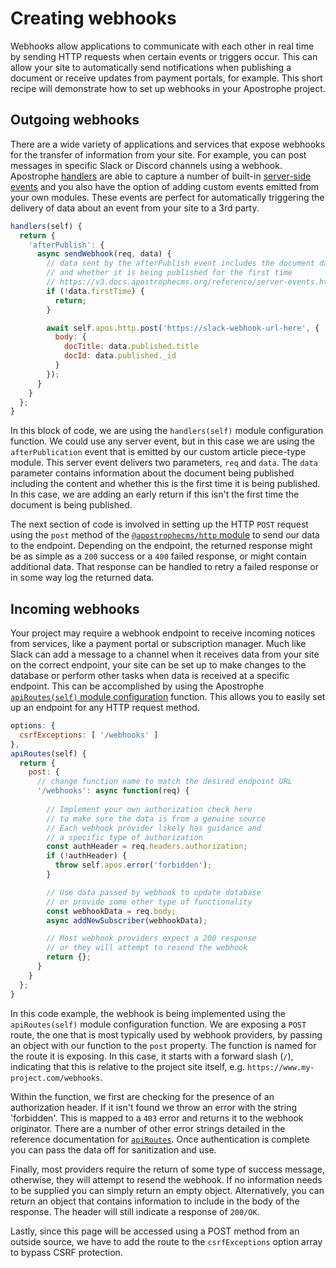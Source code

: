 # Creating webhooks

Webhooks allow applications to communicate with each other in real time by sending HTTP requests when certain events or triggers occur. This can allow your site to automatically send notifications when publishing a document or receive updates from payment portals, for example. This short recipe will demonstrate how to set up webhooks in your Apostrophe project.

## Outgoing webhooks

There are a wide variety of applications and services that expose webhooks for the transfer of information from your site. For example, you can post messages in specific Slack or Discord channels using a webhook. Apostrophe [handlers](/reference/module-api/module-overview.html#handlers-self) are able to capture a number of built-in [server-side events](../reference/server-events.md) and you also have the option of adding custom events emitted from your own modules. These events are perfect for automatically triggering the delivery of data about an event from your site to a 3rd party.

<AposCodeBlock>

```javascript
handlers(self) {
  return {
    'afterPublish': {
      async sendWebhook(req, data) {
        // data sent by the afterPublish event includes the document data 
        // and whether it is being published for the first time
        // https://v3.docs.apostrophecms.org/reference/server-events.html#afterpublish
        if (!data.firstTime) {
          return;
        }

        await self.apos.http.post('https://slack-webhook-url-here', {
          body: {
            docTitle: data.published.title
            docId: data.published._id
          }
        });
      }
    }
  };
}
```
  <template v-slot:caption>
    /modules/article/index.js
    </template>

</AposCodeBlock>

In this block of code, we are using the `handlers(self)` module configuration function. We could use any server event, but in this case we are using the `afterPublication` event that is emitted by our custom article piece-type module. This server event delivers two parameters, `req` and `data`. The `data` parameter contains information about the document being published including the content and whether this is the first time it is being published. In this case, we are adding an early return if this isn't the first time the document is being published.

The next section of code is involved in setting up the HTTP `POST` request using the `post` method of the [`@apostrophecms/http` module](https://v3.docs.apostrophecms.org/reference/modules/http.html#async-post-url-options) to send our data to the endpoint. Depending on the endpoint, the returned response might be as simple as a `200` success or a `400` failed response, or might contain additional data. That response can be handled to retry a failed response or in some way log the returned data.

## Incoming webhooks

Your project may require a webhook endpoint to receive incoming notices from services, like a payment portal or subscription manager. Much like Slack can add a message to a channel when it receives data from your site on the correct endpoint, your site can be set up to make changes to the database or perform other tasks when data is received at a specific endpoint. This can be accomplished by using the Apostrophe [`apiRoutes(self)` module configuration](https://v3.docs.apostrophecms.org/reference/module-api/module-overview.html#apiroutes-self) function. This allows you to easily set up an endpoint for any HTTP request method.

<AposCodeBlock>

```javascript
options: {
  csrfExceptions: [ '/webhooks' ]
},
apiRoutes(self) {
  return {
    post: {
      // change function name to match the desired endpoint URL
      '/webhooks': async function(req) {
        
        // Implement your own authorization check here
        // to make sure the data is from a genuine source
        // Each webhook provider likely has guidance and 
        // a specific type of authorization
        const authHeader = req.headers.authorization;
        if (!authHeader) {
          throw self.apos.error('forbidden');
        }

        // Use data passed by webhook to update database
        // or provide some other type of functionality
        const webhookData = req.body;
        async addNewSubscriber(webhookData);

        // Most webhook providers expect a 200 response
        // or they will attempt to resend the webhook
        return {};
      }
    }
  };
}
```
  <template v-slot:caption>
    /modules/subscription/index.js
  </template>

</AposCodeBlock>

In this code example, the webhook is being implemented using the `apiRoutes(self)` module configuration function. We are exposing a `POST` route, the one that is most typically used by webhook providers, by passing an object with our function to the `post` property. The function is named for the route it is exposing. In this case, it starts with a forward slash (`/`), indicating that this is relative to the project site itself, e.g. `https://www.my-project.com/webhooks`.

Within the function, we first are checking for the presence of an authorization header. If it isn't found we throw an error with the string 'forbidden'. This is mapped to a `403` error and returns it to the webhook originator. There are a number of other error strings detailed in the reference documentation for [`apiRoutes`](https://v3.docs.apostrophecms.org/reference/module-api/module-overview.html#returning-error-codes). Once authentication is complete you can pass the data off for sanitization and use.

Finally, most providers require the return of some type of success message, otherwise, they will attempt to resend the webhook. If no information needs to be supplied you can simply return an empty object. Alternatively, you can return an object that contains information to include in the body of the response. The header will still indicate a response of `200/OK`.

Lastly, since this page will be accessed using a POST method from an outside source, we have to add the route to the `csrfExceptions` option array to bypass CSRF protection.